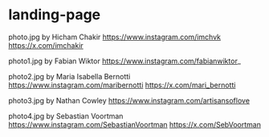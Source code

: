 # landing-page
photo.jpg by Hicham Chakir 
https://www.instagram.com/imchvk 
https://x.com/imchakir

photo1.jpg by Fabian Wiktor 
https://www.instagram.com/fabianwiktor_

photo2.jpg by Maria Isabella Bernotti 
https://www.instagram.com/maribernotti 
https://x.com/mari_bernotti

photo3.jpg by Nathan Cowley 
https://www.instagram.com/artisansoflove

photo4.jpg by Sebastian Voortman 
https://www.instagram.com/SebastianVoortman 
https://x.com/SebVoortman